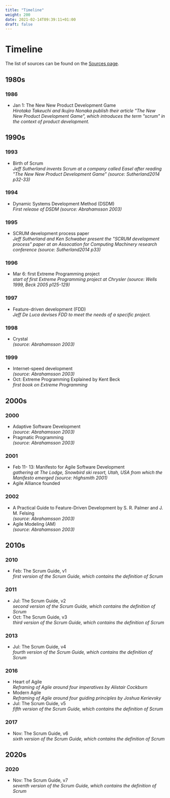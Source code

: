 ```yaml
---
title: "Timeline"
weight: 200
date: 2021-02-14T09:39:11+01:00
draft: false
---
```


# Timeline

The list of sources can be found on the [Sources page](/docs/sources/).

## 1980s

### 1986

- Jan 1: The New New Product Development Game  
*Hirotaka Takeuchi and Ikujiro Nonaka publish their article "The New New Product Development Game", which introduces the term "scrum" in the context of product development.*


## 1990s

### 1993
- Birth of Scrum  
*Jeff Sutherland invents Scrum at a company called Easel after reading "The New New Product Development Game" (source: Sutherland2014 p32-33)*

### 1994
- Dynamic Systems Development Method (DSDM)  
*First release of DSDM (source: Abrahamsson 2003)*

### 1995
- SCRUM development process paper  
*Jeff Sutherland and Ken Schwaber present the "SCRUM development process" paper at an Assocation for Computing Machinery research conference (source: Sutherland2014 p33)*

### 1996
- Mar 6: first Extreme Programming project  
*start of first Extreme Programming project at Chrysler (source: Wells 1999, Beck 2005 p125-129)*

### 1997
- Feature-driven development (FDD)  
*Jeff De Luca devises FDD to meet the needs of a specific project.*

### 1998
- Crystal  
*(source: Abrahamsson 2003)*

### 1999
- Internet-speed development  
*(source: Abrahamsson 2003)*
- Oct: Extreme Programming Explained by Kent Beck  
*first book on Extreme Programming*


## 2000s

### 2000
- Adaptive Software Development  
*(source: Abrahamsson 2003)*
- Pragmatic Programming  
*(source: Abrahamsson 2003)*

### 2001
- Feb 11- 13: Manifesto for Agile Software Development   
*gathering at The Lodge, Snowbird ski resort, Utah, USA from which the Manifesto emerged (source: Highsmith 2001)*
- Agile Alliance founded

### 2002
- A Practical Guide to Feature-Driven Development by S. R. Palmer and J. M. Felsing  
*(source: Abrahamsson 2003)*
- Agile Modeling (AM)  
*(source: Abrahamsson 2003)*  


## 2010s

### 2010
- Feb: The Scrum Guide, v1  
*first version of the Scrum Guide, which contains the definition of Scrum*

### 2011
- Jul: The Scrum Guide, v2  
*second version of the Scrum Guide, which contains the definition of Scrum*
- Oct: The Scrum Guide, v3  
*third version of the Scrum Guide, which contains the definition of Scrum*

### 2013
- Jul: The Scrum Guide, v4  
*fourth version of the Scrum Guide, which contains the definition of Scrum*

### 2016
- Heart of Agile  
*Reframing of Agile around four imperatives by Alistair Cockburn*
- Modern Agile  
*Reframing of Agile around four guiding principles by Joshua Kerievsky*
- Jul: The Scrum Guide, v5  
*fifth version of the Scrum Guide, which contains the definition of Scrum*

### 2017
- Nov: The Scrum Guide, v6  
*sixth version of the Scrum Guide, which contains the definition of Scrum*

## 2020s

### 2020
- Nov: The Scrum Guide, v7  
*seventh version of the Scrum Guide, which contains the definition of Scrum*
